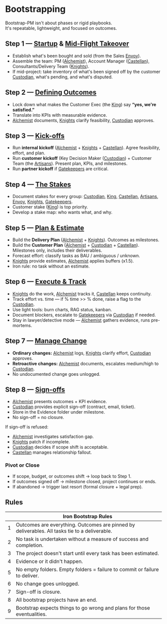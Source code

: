 # Bootstrapping

Bootstrap-PM isn't about phases or rigid playbooks.  
It's repeatable, lightweight, and focused on outcomes.

## Step 1 — [Startup](./1_startup.md) & [Mid-Flight Takeover](./1a_mid-project_takeover.md)

- Establish what's been bought and sold (from the Sales [Envoy](./roles.md#the-envoy-sales)).
- Assemble the team: PM ([Alchemist](./roles.md#the-alchemist-project-manager)), Account Manager ([Castellan](./roles.md#the-castellan-account-manager)), Consultants/Delivery Team ([Knights](./roles.md#the-knight-sme)).
- If mid-project: take inventory of what's been signed off by the customer [Custodian](./roles.md#the-custodian-customer---kdmspoc), what's pending, and what's disputed.

## Step 2 — [Defining Outcomes](./2_outcomes.md)

- Lock down what makes the Customer Exec (the [King](./roles.md#the-king-executive-authority)) say **“yes, we're satisfied.”**
- Translate into KPIs with measurable evidence.
- [Alchemist](./roles.md#the-alchemist-project-manager) documents, [Knights](./roles.md#the-knight-sme) clarify feasibility, [Custodian](./roles.md#the-custodian-customer---kdmspoc) approves.

## Step 3 — [Kick-offs](./3_kickoffs.md)

- Run **internal kickoff** ([Alchemist](./roles.md#the-alchemist-project-manager) + [Knights](./roles.md#the-knight-sme) + [Castellan](./roles.md#the-castellan-account-manager)). Agree feasibility, effort, and plan.
- Run **customer kickoff** (Key Decision Maker ([Custodian](./roles.md#the-custodian-customer---kdmspoc)) + Customer Team (the [Artisans](./roles.md#the-artisans-customer-smes)). Present plan, KPIs, and milestones.
- Run **partner kickoff** if [Gatekeepers](./roles.md#the-gatekeepers-3rd-parties-artisans-potential-blockers) are critical.

## Step 4 — [The Stakes](./4_stakes.md)

- Document stakes for every group: [Custodian](./roles.md#the-custodian-customer---kdmspoc), [King](./roles.md#the-king-executive-authority), [Castellan](./roles.md#the-castellan-account-manager), [Artisans](./roles.md#the-artisans-customer-smes), [Envoy](./roles.md#the-envoy-sales), [Knights](./roles.md#the-knight-sme), [Gatekeepers](./roles.md#the-gatekeepers-3rd-parties-artisans-potential-blockers).
- Customer stake ([King](./roles.md#the-king-executive-authority)) is top priority.
- Develop a stake map: who wants what, and why.

## Step 5 — [Plan & Estimate](./5_planning.md)

- Build the **Delivery Plan** ([Alchemist](./roles.md#the-alchemist-project-manager) + [Knights](./roles.md#the-knight-sme)). Outcomes as milestones.
- Build the **Customer Plan** ([Alchemist](./roles.md#the-alchemist-project-manager) + [Custodian](./roles.md#the-custodian-customer---kdmspoc) + [Castellan](./roles.md#the-castellan-account-manager)). Milestones only, includes their deliverables.
- Forecast effort: classify tasks as BAU / ambiguous / unknown.
- [Knights](./roles.md#the-knight-sme) provide estimates, [Alchemist](./roles.md#the-alchemist-project-manager) applies buffers (x1.5).
- Iron rule: no task without an estimate.

## Step 6 — [Execute & Track](./6_tracking.md)

- [Knights](./roles.md#the-knight-sme) do the work, [Alchemist](./roles.md#the-alchemist-project-manager) tracks it, [Castellan](./roles.md#the-castellan-account-manager) keeps continuity.
- Track effort vs. time — if % time >> % done, raise a flag to the [Custodian](./roles.md#the-custodian-customer---kdmspoc).
- Use light tools: burn charts, RAG status, kanban.
- Document blockers, escalate to [Gatekeepers](./roles.md#the-gatekeepers-3rd-parties-artisans-potential-blockers) via [Custodian](./roles.md#the-custodian-customer---kdmspoc) if needed.
- Stay in lawyer/detective mode — [Alchemist](./roles.md#the-alchemist-project-manager) gathers evidence, runs pre-mortems.

## Step 7 — [Manage Change](./7_change.md)

- **Ordinary changes:** [Alchemist](./roles.md#the-alchemist-project-manager) logs, [Knights](./roles.md#the-knight-sme) clarify effort, [Custodian](./roles.md#the-custodian-customer---kdmspoc) approves.
- **Retroactive changes:** [Alchemist](./roles.md#the-alchemist-project-manager) documents, escalates medium/high to [Custodian](./roles.md#the-custodian-customer---kdmspoc).
- No undocumented change goes unlogged.

## Step 8 — [Sign-offs](./8_sign_off.md)

- [Alchemist](./roles.md#the-alchemist-project-manager) presents outcomes + KPI evidence.
- [Custodian](./roles.md#the-custodian-customer---kdmspoc) provides explicit sign-off (contract, email, ticket).
- Store in the Evidence folder under milestone.
- No sign-off = no closure.

If sign-off is refused:
- [Alchemist](./roles.md#the-alchemist-project-manager) investigates satisfaction gap.
- [Knights](./roles.md#the-knight-sme) patch if incomplete.
- [Custodian](./roles.md#the-custodian-customer---kdmspoc) decides if scope shift is acceptable.
- [Castellan](./roles.md#the-castellan-account-manager) manages relationship fallout.

### Pivot or Close

- If scope, budget, or outcomes shift → loop back to Step 1.
- If outcomes signed off → milestone closed, project continues or ends.
- If abandoned → trigger last resort (formal closure + legal prep).

## Rules

| | Iron Bootstrap Rules |
| - | - |
| 1 | Outcomes are everything. Outcomes are pinned by deliverables. All tasks tie to a deliverable.
| 2 | No task is undertaken without a measure of success and completion.
| 3 | The project doesn't start until every task has been estimated.
| 4 | Evidence or it didn't happen.
| 5 | No empty folders. Empty folders = failure to commit or failure to deliver.
| 6 | No change goes unlogged.
| 7 | Sign-off is closure.
| 8 | All bootstrap projects have an end.
| 9 | Bootstrap expects things to go wrong and plans for those eventualities.
